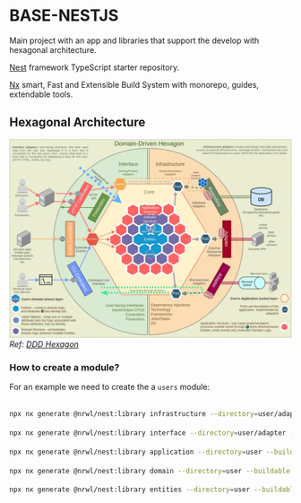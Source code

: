 # BASE-NESTJS

Main project with an app and libraries that support the develop with hexagonal architecture.

[Nest](https://github.com/nestjs/nest) framework TypeScript starter repository.

[Nx](https://github.com/nrwl/nx) smart, Fast and Extensible Build System with monorepo, guides, extendable tools.

## Hexagonal Architecture

![Component diagram](docs/images/domain-driven-hexagon.jpeg)
_Ref: [DDD Hexagon](https://find-error.com/questions/66785439/ddd-hexagon-should-the-domain-layer-ever-talk-to-the-infrastructure-dal-laye)_

### How to create a module?

For an example we need to create the a `users` module:

```bash

npx nx generate @nrwl/nest:library infrastructure --directory=user/adapter --buildable --strict --testEnvironment=jsdom --no-interactive

npx nx generate @nrwl/nest:library interface --directory=user/adapter --buildable --strict --testEnvironment=jsdom --no-interactive

npx nx generate @nrwl/nest:library application --directory=user --buildable --strict --testEnvironment=jsdom --no-interactive

npx nx generate @nrwl/nest:library domain --directory=user --buildable --strict --testEnvironment=jsdom --no-interactive

npx nx generate @nrwl/nest:library entities --directory=user --buildable --strict --testEnvironment=jsdom --no-interactive

```